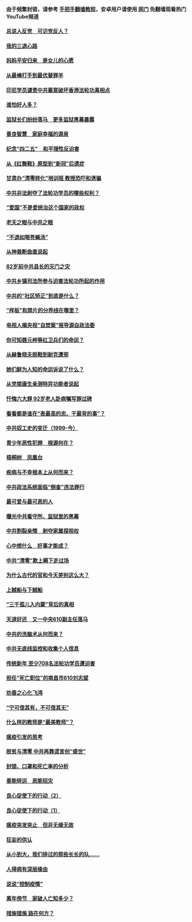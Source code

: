 #### 由于频繁封锁，请参考 [手把手翻墙教程](https://github.com/gfw-breaker/guides/wiki/)，安卓用户请使用 [网门](https://github.com/gfw-breaker/nogfw/blob/master/dl.md?t=05012000) 免翻墙观看热门YouTube频道 

#### [总说人反党　可识党反人？](../pages/19/423820.md?t=05012000) 

#### [我的三退心路](../pages/19/423876.md?t=05012000) 

#### [妈妈平安归来　是女儿的心愿](../pages/19/423947.md?t=05012000) 

#### [从最棒打手到最优替罪羊](../pages/19/423819.md?t=05012000) 

#### [印尼学员谴责中共蓄意破坏香港法轮功真相点](../pages/19/423902.md?t=05012000) 

#### [谁怕好人多？](../pages/19/423774.md?t=05012000) 

#### [监狱长们纷纷落马　更多监狱黑幕暴露](../pages/19/423787.md?t=05012000) 

#### [善良智慧　家庭幸福的源泉](../pages/19/423632.md?t=05012000) 

#### [纪念“四二五”　和平理性反迫害](../pages/19/423660.md?t=05012000) 

#### [从《红舞鞋》原型到“新冠”后遗症](../pages/19/423509.md?t=05012000) 

#### [甘肃办“清零转化”培训班 教授恐吓和诱骗](../pages/19/423498.md?t=05012000) 

#### [中共非法剥夺了法轮功学员的哪些权利？](../pages/19/423392.md?t=05012000) 

#### [“爱国”不是爱统治这个国家的政权](../pages/19/423029.md?t=05012000) 

#### [老天之眼与中共之眼](../pages/19/423378.md?t=05012000) 

#### [“不退如喝苍蝇汤”](../pages/19/423287.md?t=05012000) 

#### [从神兽断曲直说起](../pages/19/423201.md?t=05012000) 

#### [82岁前中共县长的灭门之灾](../pages/19/423055.md?t=05012000) 

#### [中共乡镇司法所参与迫害法轮功所起的作用](../pages/19/423064.md?t=05012000) 

#### [中共的“社区矫正”到底是什么？](../pages/19/422870.md?t=05012000) 

#### [“样板”和禁片的分界线在哪里？](../pages/19/422704.md?t=05012000) 

#### [电视人揭央视“自焚案”报导源自政法委](../pages/19/422770.md?t=05012000) 

#### [你可知聂元梓等红卫兵们的命运？](../pages/19/422848.md?t=05012000) 

#### [从赫鲁晓夫脱鞋到耐克遭邪](../pages/19/422826.md?t=05012000) 

#### [她们鲜为人知的命运诉说了什么？](../pages/19/422754.md?t=05012000) 

#### [从党棍康生亲测特异功能者说起](../pages/19/422657.md?t=05012000) 

#### [忏悔六大罪 92岁老人卧病嘱写罪过碑](../pages/19/422750.md?t=05012000) 

#### [看看都是谁在“表最高的忠、干最背的事”？](../pages/19/422703.md?t=05012000) 

#### [中共奴工史的变迁（1999-今）](../pages/19/422656.md?t=05012000) 

#### [青少年恶性犯罪　根源何在？](../pages/19/422449.md?t=05012000) 

#### [梧桐树　凤凰台](../pages/19/422442.md?t=05012000) 

#### [疾病与不幸根本上从何而来？](../pages/19/422438.md?t=05012000) 

#### [中共政法系统面临“倒查”违法罪行](../pages/19/422497.md?t=05012000) 

#### [最可爱与最可恶的人](../pages/19/422448.md?t=05012000) 

#### [曝光中共看守所、监狱里的黑幕](../pages/19/422390.md?t=05012000) 

#### [中共割裂亲情　剥夺家属探视权](../pages/19/422364.md?t=05012000) 

#### [心中想什么　好事才能成？](../pages/19/422318.md?t=05012000) 

#### [中共“清零”欺上瞒下走过场](../pages/19/422306.md?t=05012000) 

#### [为什么古代的官和今天差别这么大？](../pages/19/422228.md?t=05012000) 

#### [上贼船与下贼船](../pages/19/422276.md?t=05012000) 

#### [“三千孤儿入内蒙”背后的真相](../pages/19/422229.md?t=05012000) 

#### [天道好还　又一中央610副主任落马](../pages/19/422155.md?t=05012000) 

#### [中共的洗脑术从何而来？](../pages/19/422154.md?t=05012000) 

#### [中共无底线监控和收集个人信息](../pages/19/422039.md?t=05012000) 

#### [传统新年 至少708名法轮功学员遭迫害](../pages/19/421946.md?t=05012000) 

#### [担任“死亡职位”的南昌市610刘志斌](../pages/19/421957.md?t=05012000) 

#### [劝善之心化飞鸿](../pages/19/421164.md?t=05012000) 

#### [“宁可信其有，不可信其无”](../pages/19/421691.md?t=05012000) 

#### [什么样的教师是“最美教师”？](../pages/19/421755.md?t=05012000) 

#### [瘟疫引发的思考](../pages/19/421594.md?t=05012000) 

#### [脱贫与清零 中共再靠谎言创“盛世”](../pages/19/421590.md?t=05012000) 

#### [封锁、口罩和死亡率的分析](../pages/19/421495.md?t=05012000) 

#### [善能转运　恶能招灾](../pages/19/421334.md?t=05012000) 

#### [良心促使下的行动（2）](../pages/19/421361.md?t=05012000) 

#### [良心促使下的行动（1）](../pages/19/421302.md?t=05012000) 

#### [瘟疫突发突止　但非无缘无故](../pages/19/421281.md?t=05012000) 

#### [狂妄的供认](../pages/19/421199.md?t=05012000) 

#### [从小到大，我们排过的那些长长的队……](../pages/19/421243.md?t=05012000) 

#### [人得病有深层缘由](../pages/19/420864.md?t=05012000) 

#### [说说“控制疫情”](../pages/19/420831.md?t=05012000) 

#### [离年傍节　家破人亡知多少？](../pages/19/420563.md?t=05012000) 

#### [措施错施  路在何方？](../pages/19/420076.md?t=05012000) 

